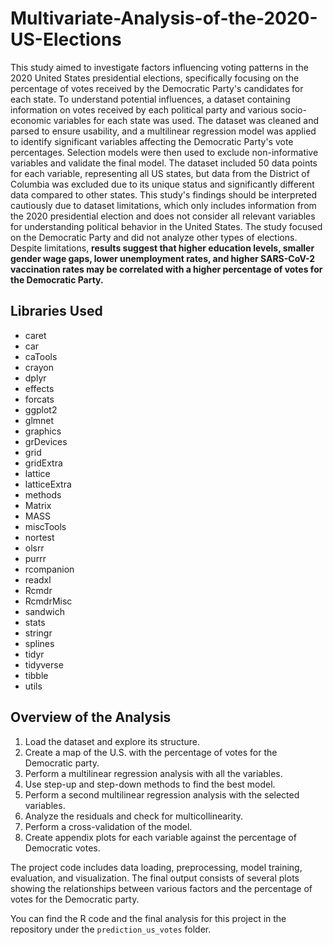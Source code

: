 # Multivariate-Analysis-of-the-2020-US-Elections
This study aimed to investigate factors influencing voting patterns in the 2020 United States presidential elections, specifically focusing on the percentage of votes received by the Democratic Party's candidates for each state. To understand potential influences, a dataset containing information on votes received by each political party and various socio-economic variables for each state was used. The dataset was cleaned and parsed to ensure usability, and a multilinear regression model was applied to identify significant variables affecting the Democratic Party's vote percentages. Selection models were then used to exclude non-informative variables and validate the final model. The dataset included 50 data points for each variable, representing all US states, but data from the District of Columbia was excluded due to its unique status and significantly different data compared to other states. This study's findings should be interpreted cautiously due to dataset limitations, which only includes information from the 2020 presidential election and does not consider all relevant variables for understanding political behavior in the United States. The study focused on the Democratic Party and did not analyze other types of elections. Despite limitations, **results suggest that higher education levels, smaller gender wage gaps, lower unemployment rates, and higher SARS-CoV-2 vaccination rates may be correlated with a higher percentage of votes for the Democratic Party.**

## Libraries Used

- caret
- car
- caTools
- crayon
- dplyr
- effects
- forcats
- ggplot2
- glmnet
- graphics
- grDevices
- grid
- gridExtra
- lattice
- latticeExtra
- methods
- Matrix
- MASS
- miscTools
- nortest
- olsrr
- purrr
- rcompanion
- readxl
- Rcmdr
- RcmdrMisc
- sandwich
- stats
- stringr
- splines
- tidyr
- tidyverse
- tibble
- utils

## Overview of the Analysis

1. Load the dataset and explore its structure.
2. Create a map of the U.S. with the percentage of votes for the Democratic party.
3. Perform a multilinear regression analysis with all the variables.
4. Use step-up and step-down methods to find the best model.
5. Perform a second multilinear regression analysis with the selected variables.
6. Analyze the residuals and check for multicollinearity.
7. Perform a cross-validation of the model.
8. Create appendix plots for each variable against the percentage of Democratic votes.

The project code includes data loading, preprocessing, model training, evaluation, and visualization. The final output consists of several plots showing the relationships between various factors and the percentage of votes for the Democratic party.

You can find the R code and the final analysis for this project in the repository under the `prediction_us_votes` folder.
